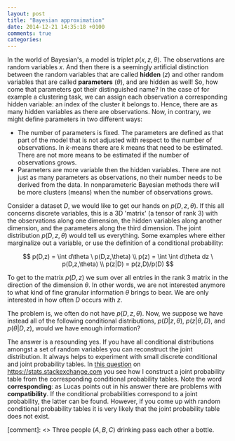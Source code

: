 ```yaml
---
layout: post
title: "Bayesian approximation"
date: 2014-12-21 14:35:18 +0100
comments: true
categories: 
---
```


In the world of Bayesian's, a model is triplet $p(x,z,\theta)$. The observations are random variables $x$. And then there is a seemingly artificial distinction between the random variables that are called **hidden** ($z$) and other random variables that are called **parameters** ($\theta$), and are hidden as well! So, how come that parameters got their distinguished name? In the case of for example a clustering task, we can assign each observation a corresponding hidden variable: an index of the cluster it belongs to. Hence, there are as many hidden variables as there are observations. Now, in contrary, we might define parameters in two different ways:

* The number of parameters is fixed. The parameters are defined as that part of the model that is not adjusted with respect to the number of observations. In $k$-means there are $k$ means that need to be estimated. There are not more means to be estimated if the number of observations grows.
* Parameters are more variable then the hidden variables. There are not just as many parameters as observations, no their number needs to be derived from the data. In nonparameteric Bayesian methods there will be more clusters (means) when the number of observations grows.

Consider a dataset $D$, we would like to get our hands on $p(D,z,\theta)$. If this all concerns discrete variables, this is a 3D 'matrix' (a tensor of rank 3) with the observations along one dimension, the hidden variables along another dimension, and the parameters along the third dimension. The joint distribution $p(D,z,\theta)$ would tell us everything. Some examples where either marginalize out a variable, or use the definition of a conditional probability:

$$
p(D,z) = \int d\theta \ p(D,z,\theta) \\
p(z) = \int \int d\theta dz \ p(D,z,\theta) \\
p(z|D) = p(z,D)/p(D)
$$

To get to the matrix $p(D,z)$ we sum over all entries in the rank 3 matrix in the direction of the dimension $\theta$. In other words, we are not interested anymore to what kind of fine granular information $\theta$ brings to bear. We are only interested in how often $D$ occurs with $z$.

The problem is, we often do not have $p(D,z,\theta)$. 
Now, we suppose we have instead all of the following conditional distributions, $p(D|z,\theta)$, $p(z|\theta,D)$, and $p(\theta|D,z)$, would we have enough information?

The answer is a resounding yes. If you have all conditional distributions amongst a set of random variables you can reconstruct the joint distribution. It always helps to experiment with small discrete conditional and joint probability tables. In [this question](https://stats.stackexchange.com/questions/129956/how-to-derive-gibbs-sampling) on <https://stats.stackexchange.com> you see how I construct a joint probability table from the corresponding conditional probability tables. Note the word **corresponding**: as Lucas points out in his answer there are problems with **compatibility**. If the conditional probabilities correspond to a joint probability, the latter can be found. However, if you come up with random conditional probability tables it is very likely that the joint probability table does not exist. 

[comment]: <> Three people ($A,B,C$) drinking pass each other a bottle.


